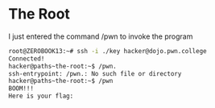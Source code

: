 # The Root

I just entered the command /pwn to invoke the program

```bash
root@ZEROBOOK13:~# ssh -i ./key hacker@dojo.pwn.college
Connected!
hacker@paths~the-root:~$ /pwn.
ssh-entrypoint: /pwn.: No such file or directory
hacker@paths~the-root:~$ /pwn
BOOM!!!
Here is your flag:
```
